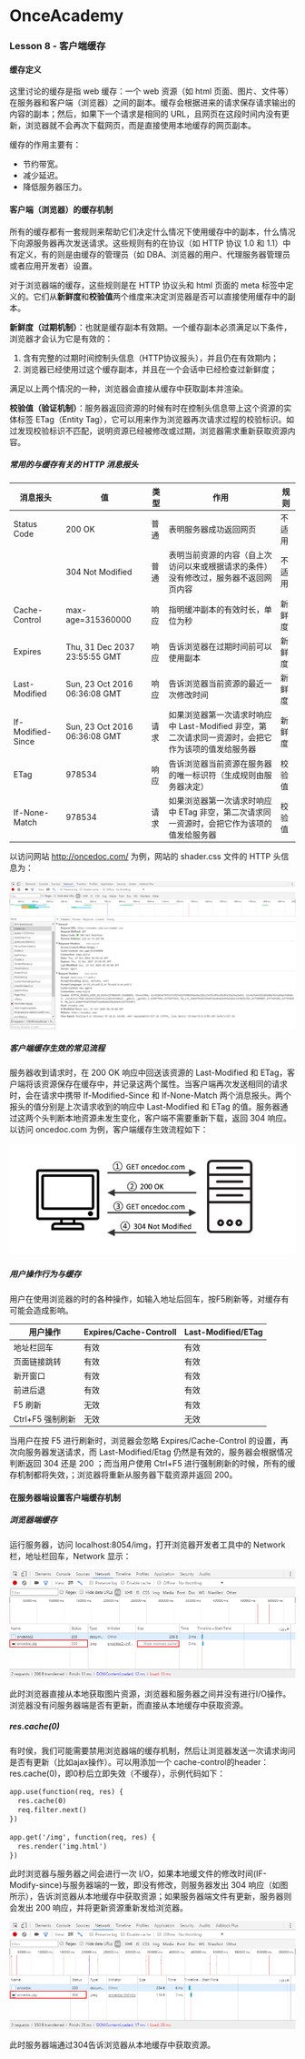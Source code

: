 # OnceAcademy
### Lesson 8 - 客户端缓存     
#### 缓存定义  

这里讨论的缓存是指 web 缓存：一个 web 资源（如 html 页面、图片、文件等）在服务器和客户端（浏览器）之间的副本。缓存会根据进来的请求保存请求输出的内容的副本；然后，如果下一个请求是相同的 URL，且网页在这段时间内没有更新，浏览器就不会再次下载网页，而是直接使用本地缓存的网页副本。  
  
缓存的作用主要有：  
  - 节约带宽。
  - 减少延迟。
  - 降低服务器压力。

#### 客户端（浏览器）的缓存机制  

所有的缓存都有一套规则来帮助它们决定什么情况下使用缓存中的副本，什么情况下向源服务器再次发送请求。这些规则有的在协议（如 HTTP 协议 1.0 和 1.1）中有定义，有的则是由缓存的管理员（如 DBA、浏览器的用户、代理服务器管理员或者应用开发者）设置。  
  
对于浏览器端的缓存，这些规则是在 HTTP 协议头和 html 页面的 meta 标签中定义的。它们从**新鲜度**和**校验值**两个维度来决定浏览器是否可以直接使用缓存中的副本。  
  
**新鲜度（过期机制）**：也就是缓存副本有效期。一个缓存副本必须满足以下条件，浏览器才会认为它是有效的：  
  
  1. 含有完整的过期时间控制头信息（HTTP协议报头），并且仍在有效期内；  
  2. 浏览器已经使用过这个缓存副本，并且在一个会话中已经检查过新鲜度；
  
满足以上两个情况的一种，浏览器会直接从缓存中获取副本并渲染。  
  
**校验值（验证机制）**：服务器返回资源的时候有时在控制头信息带上这个资源的实体标签 ETag（Entity Tag），它可以用来作为浏览器再次请求过程的校验标识。如过发现校验标识不匹配，说明资源已经被修改或过期，浏览器需求重新获取资源内容。  
  
##### 常用的与缓存有关的 HTTP 消息报头  

| 消息报头    | 值     | 类型 | 作用 | 规则 |
| ----------- | ------ | ---- | ---- | ---- |
| Status Code |200 OK|普通|表明服务器成功返回网页|不适用|
|             |304 Not Modified|普通|表明当前资源的内容（自上次访问以来或根据请求的条件）没有修改过，服务器不返回网页内容|不适用|
|Cache-Control|max-age=315360000            |响应|指明缓冲副本的有效时长，单位为秒|新鲜度|
| Expires     |Thu, 31 Dec 2037 23:55:55 GMT|响应|告诉浏览器在过期时间前可以使用副本|新鲜度|
|Last-Modified|Sun, 23 Oct 2016 06:36:08 GMT|响应|告诉浏览器当前资源的最近一次修改时间|新鲜度|
|If-Modified-Since|Sun, 23 Oct 2016 06:36:08 GMT|请求|如果浏览器第一次请求时响应中 Last-Modified 非空，第二次请求同一资源时，会把它作为该项的值发给服务器|新鲜度|
|ETag|978534|响应|告诉浏览器当前资源在服务器的唯一标识符（生成规则由服务器决定）|校验值|
|If-None-Match|978534|请求|如果浏览器第一次请求时响应中 ETag 非空，第二次请求同一资源时，会把它作为该项的值发给服务器|校验值|

  
以访问网站 http://oncedoc.com/ 为例，网站的 shader.css 文件的 HTTP 头信息为：  
  
![shader.css 文件的 HTTP 头信息][1]  
  
##### 客户端缓存生效的常见流程

服务器收到请求时，在 200 OK 响应中回送该资源的 Last-Modified 和 ETag，客户端将该资源保存在缓存中，并记录这两个属性。当客户端再次发送相同的请求时，会在请求中携带 If-Modified-Since 和 If-None-Match 两个消息报头。两个报头的值分别是上次请求收到的响应中 Last-Modified 和 ETag 的值。服务器通过这两个头判断本地资源未发生变化，客户端不需要重新下载，返回 304 响应。以访问 oncedoc.com 为例，客户端缓存生效流程如下：  
  
![客户端缓存生效常见流程][2]  

##### 用户操作行为与缓存  

用户在使用浏览器的时的各种操作，如输入地址后回车，按F5刷新等，对缓存有可能会造成影响。  
  
| 用户操作        | Expires/Cache-Controll | Last-Modified/ETag |
| --------------- | ---------------------- | ------------------ |
| 地址栏回车      | 有效                   | 有效               |
| 页面链接跳转    | 有效                   | 有效               |
| 新开窗口        | 有效                   | 有效               |
| 前进后退        | 有效                   | 有效               |
| F5 刷新         | 无效                   | 有效               |
| Ctrl+F5 强制刷新| 无效                   | 无效               |
  
当用户在按 F5 进行刷新时，浏览器会忽略 Expires/Cache-Control 的设置，再次向服务器发送请求，而 Last-Modified/Etag 仍然是有效的，服务器会根据情况判断返回 304 还是 200 ；而当用户使用 Ctrl+F5 进行强制刷新的时候，所有的缓存机制都将失效，；浏览器将重新从服务器下载资源并返回 200。

#### 在服务器端设置客户端缓存机制

##### 浏览器端缓存

运行服务器，访问 localhost:8054/img，打开浏览器开发者工具中的 Network 栏，地址栏回车，Network 显示：  
  
![使用 res.cache(0) 时 Network 栏效果][3]

此时浏览器直接从本地获取图片资源，浏览器和服务器之间并没有进行I/O操作。浏览器没有问服务器端是否有更新，而直接从本地缓存中获取资源。 

##### res.cache(0)

有时侯，我们可能需要禁用浏览器端的缓存机制，然后让浏览器发送一次请求询问是否有更新（比如ajax操作）。可以用添加一个 cache-control的header： res.cache(0)，即0秒后立即失效（不缓存），示例代码如下：

    app.use(function(req, res) {
      res.cache(0)
      req.filter.next()
    })

    app.get('/img', function(req, res) {
      res.render('img.html')
    }) 

此时浏览器与服务器之间会进行一次 I/O，如果本地缓文件的修改时间(IF-Modify-since)与服务器端的一致，即没有修改，则服务器发出 304 响应（如图所示），告诉浏览器从本地缓存中获取资源；如果服务器端文件有更新，服务器则会发出 200 响应，并将更新资源重新发给浏览器。
  
![不使用 res.cache(0) 时 Network 栏效果][4]
  
此时服务器端通过304告诉浏览器从本地缓存中获取资源。 
  

  




[1]: https://raw.githubusercontent.com/OnceDoc/images/gh-pages/OnceAcademy/cache/HTTP_headers_of_shader_css.png
[2]: https://raw.githubusercontent.com/OnceDoc/images/gh-pages/OnceAcademy/cache/cache_workflow.png
[3]: https://raw.githubusercontent.com/OnceDoc/images/gh-pages/OnceAcademy/cache/no_cache0_browser_network.png
[4]: https://raw.githubusercontent.com/OnceDoc/images/gh-pages/OnceAcademy/cache/cache0_browser_network.png
